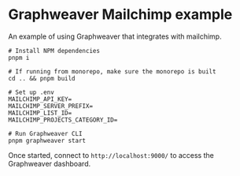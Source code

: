 # Graphweaver Mailchimp example

An example of using Graphweaver that integrates with mailchimp.

```shell
# Install NPM dependencies
pnpm i

# If running from monorepo, make sure the monorepo is built
cd .. && pnpm build

# Set up .env
MAILCHIMP_API_KEY=
MAILCHIMP_SERVER_PREFIX=
MAILCHIMP_LIST_ID=
MAILCHIMP_PROJECTS_CATEGORY_ID=

# Run Graphweaver CLI
pnpm graphweaver start

```
Once started, connect to `http://localhost:9000/` to access the Graphweaver dashboard.
